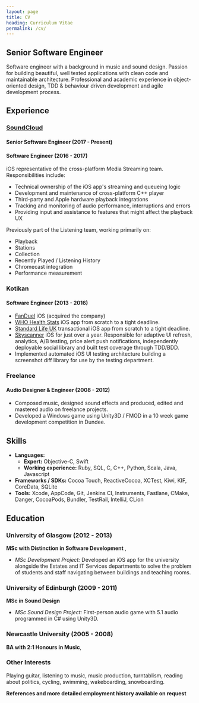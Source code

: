```yaml
---
layout: page
title: CV
heading: Curriculum Vitae
permalink: /cv/
---
```


## Senior Software Engineer

Software engineer with a background in music and sound design. Passion for building beautiful, well tested applications with clean code and maintainable architecture. Professional and academic experience in object-oriented design, TDD & behaviour driven development and agile development process.

## Experience

### [SoundCloud](https://itunes.apple.com/us/app/soundcloud-music-audio/id336353151?mt=8) 
#### Senior Software Engineer (2017 - Present)
#### Software Engineer (2016 - 2017)
iOS representative of the cross-platform Media Streaming team. Responsibilities include:
- Technical ownership of the iOS app's streaming and queueing logic
- Development and maintenance of cross-platform C++ player
- Third-party and Apple hardware playback integrations
- Tracking and monitoring of audio performance, interruptions and errors
- Providing input and assistance to features that might affect the playback UX

Previously part of the Listening team, working primarily on:
- Playback
- Stations
- Collection
- Recently Played / Listening History
- Chromecast integration
- Performance measurement

### Kotikan 
#### Software Engineer (2013 - 2016)
- [FanDuel](https://itunes.apple.com/us/app/fanduel-daily-fantasy-sports/id599664106?mt=8) iOS (acquired the company)
- [WHO Health Stats](https://apps.apple.com/us/app/who-european-health-statistics/id1033850889) iOS app from scratch to a tight deadline.
- [Standard Life UK](https://apps.apple.com/gb/app/standard-life/id485692917) transactional iOS app from scratch to a tight deadline.
- [Skyscanner](https://itunes.apple.com/gb/app/skyscanner-flights-search/id415458524?mt=8) iOS for just over a year. Responsible for adaptive UI refresh, analytics, A/B
    testing, price alert push notifications, independently deployable social library and built test coverage through TDD/BDD.
- Implemented automated iOS UI testing architecture building a screenshot diff library for use by the testing department.

### Freelance 
#### Audio Designer & Engineer (2008 - 2012)
- Composed music, designed sound effects and produced, edited and mastered audio on freelance projects.
- Developed a Windows game using Unity3D / FMOD in a 10 week game development competition in Dundee.

## Skills
- **Languages:**
  - **Expert:** Objective-C, Swift 
  - **Working experience:** Ruby, SQL, C, C++, Python, Scala, Java, Javascript
- **Frameworks / SDKs:** Cocoa Touch, ReactiveCocoa, XCTest, Kiwi, KIF, CoreData, SQLite
- **Tools:** Xcode, AppCode, Git, Jenkins CI, Instruments, Fastlane, CMake, Danger, CocoaPods, Bundler, TestRail, IntelliJ, CLion

## Education

### University of Glasgow (2012 - 2013)
**MSc with Distinction in Software Development** ,

- _MSc Development Project:_ Developed an iOS app for the university alongside the Estates and IT Services
    departments to solve the problem of students and staff navigating between buildings and teaching rooms.

### University of Edinburgh (2009 - 2011)
**MSc in Sound Design**

- _MSc Sound Design Project:_ First-person audio game with 5.1 audio programmed in C# using Unity3D.

### Newcastle University (2005 - 2008)
**BA with 2:1 Honours in Music**,

### Other Interests
Playing guitar, listening to music, music production, turntablism, reading about politics, cycling, swimming,
wakeboarding, snowboarding.

**References and more detailed employment history available on request**
